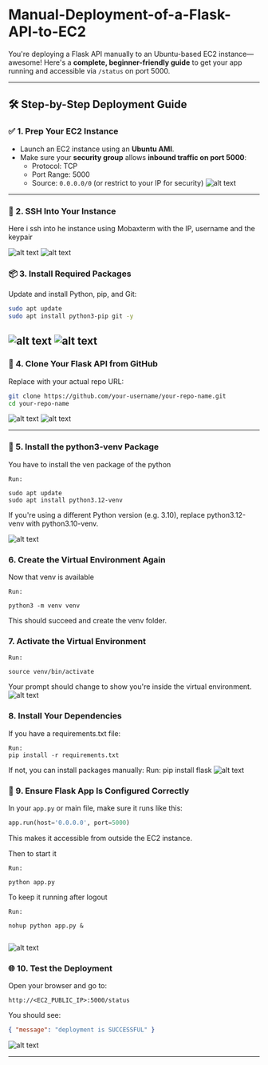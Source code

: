 # Manual-Deployment-of-a-Flask-API-to-EC2
You're deploying a Flask API manually to an Ubuntu-based EC2 instance—awesome! Here's a **complete, beginner-friendly guide** to get your app running and accessible via `/status` on port 5000.

---

## 🛠️ Step-by-Step Deployment Guide

### ✅ 1. **Prep Your EC2 Instance**
- Launch an EC2 instance using an **Ubuntu AMI**.
- Make sure your **security group** allows **inbound traffic on port 5000**:
  - Protocol: TCP
  - Port Range: 5000
  - Source: `0.0.0.0/0` (or restrict to your IP for security)
![alt text](./screenshot/image-1.png)
---

### 🔐 2. **SSH Into Your Instance**

Here i ssh into he instance using Mobaxterm
with the IP, username and the keypair

![alt text](<screenshot/Screenshot 2025-08-20 194800.png>)
![alt text](<screenshot/Screenshot 2025-08-20 194825.png>)

### 📦 3. **Install Required Packages**
Update and install Python, pip, and Git:
```bash
sudo apt update
sudo apt install python3-pip git -y
```
![alt text](./screenshot/image.png)
![alt text](<screenshot/Screenshot 2025-08-20 195116.png>)
---

### 📁 4. **Clone Your Flask API from GitHub**
Replace with your actual repo URL:
```bash
git clone https://github.com/your-username/your-repo-name.git
cd your-repo-name
```
![alt text](<screenshot/Screenshot 2025-08-20 195405.png>)
![alt text](<screenshot/Screenshot 2025-08-20 195511.png>)


---

### 🧪 5.  Install the python3-venv Package
You have to install the ven package of the python 
```
Run:

sudo apt update
sudo apt install python3.12-venv
```

If you're using a different Python version (e.g. 3.10), replace python3.12-venv with python3.10-venv.

![alt text](<screenshot/Screenshot 2025-08-20 200213.png>)


### 6. Create the Virtual Environment Again
Now that venv is available 
```
Run:

python3 -m venv venv
```

This should succeed and create the venv folder.

 ### 7. Activate the Virtual Environment
 ```
Run:

source venv/bin/activate
```

Your prompt should change to show you're inside the virtual environment.
![alt text](<screenshot/Screenshot 2025-08-20 200511.png>)

 ### 8. Install Your Dependencies
If you have a requirements.txt file:
```
Run:
pip install -r requirements.txt

```
If not, you can install packages manually:
Run:
pip install flask
![alt text](<screenshot/Screenshot 2025-08-20 200833.png>)


### 🧠 9. **Ensure Flask App Is Configured Correctly**
In your `app.py` or main file, make sure it runs like this:
```python
app.run(host='0.0.0.0', port=5000)
```
This makes it accessible from outside the EC2 instance.



Then to start it
```
Run: 

python app.py
```

To keep it running after logout
```
Run: 

nohup python app.py &


```
![alt text](<screenshot/Screenshot 2025-08-20 201017.png>)


### 🌐 10. **Test the Deployment**
Open your browser and go to:
```
http://<EC2_PUBLIC_IP>:5000/status
```

You should see:
```json
{ "message": "deployment is SUCCESSFUL" }
```
![alt text](<screenshot/Screenshot 2025-08-20 201143.png>)

---
